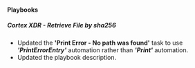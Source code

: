 
#### Playbooks

##### Cortex XDR - Retrieve File by sha256

- Updated the **'Print Error - No path was found'** task to use ***'PrintErrorEntry'*** automation rather than ***'Print'*** automation.
- Updated the playbook description.
